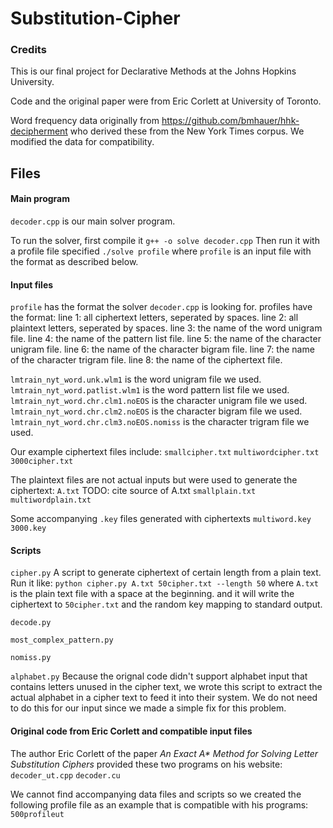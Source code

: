 # Substitution-Cipher

### Credits

This is our final project for Declarative Methods at the Johns Hopkins University.

Code and the original paper were from Eric Corlett at University of Toronto.

Word frequency data originally from https://github.com/bmhauer/hhk-decipherment who derived these from the New York Times corpus.
We modified the data for compatibility.

## Files

#### Main program

`decoder.cpp` is our main solver program.

To run the solver, first compile it
`g++ -o solve decoder.cpp`
Then run it with a profile file specified
`./solve profile`
where `profile` is an input file with the format as described below.

#### Input files

`profile` has the format the solver `decoder.cpp` is looking for.
  profiles have the format:
  line 1: all ciphertext letters, seperated by spaces.
  line 2: all plaintext letters, seperated by spaces.
  line 3: the name of the word unigram file.
  line 4: the name of the pattern list file.
  line 5: the name of the character unigram file.
  line 6: the name of the character bigram file.
  line 7: the name of the character trigram file.
  line 8: the name of the ciphertext file.

`lmtrain_nyt_word.unk.wlm1` is the word unigram file we used.
`lmtrain_nyt_word.patlist.wlm1` is the word pattern list file we used.
`lmtrain_nyt_word.chr.clm1.noEOS` is the character unigram file we used.
`lmtrain_nyt_word.chr.clm2.noEOS` is the character bigram file we used.
`lmtrain_nyt_word.chr.clm3.noEOS.nomiss` is the character trigram file we used.

Our example ciphertext files include:
`smallcipher.txt`
`multiwordcipher.txt`
`3000cipher.txt`

The plaintext files are not actual inputs but were used to generate the ciphertext:
`A.txt`
TODO: cite source of A.txt
`smallplain.txt`
`multiwordplain.txt`

Some accompanying `.key` files generated with ciphertexts
`multiword.key`
`3000.key`


#### Scripts

`cipher.py` A script to generate ciphertext of certain length from a plain text.
Run it like:
`python cipher.py A.txt 50cipher.txt --length 50`
where `A.txt` is the plain text file with a space at the beginning.
and it will write the ciphertext to `50cipher.txt` and the random key mapping to standard output.

`decode.py`

`most_complex_pattern.py`

`nomiss.py`

`alphabet.py`
Because the orignal code didn't support alphabet input that contains letters unused in the cipher text,
we wrote this script to extract the actual alphabet in a cipher text to feed it into their system.
We do not need to do this for our input since we made a simple fix for this problem.

#### Original code from Eric Corlett and compatible input files

The author Eric Corlett of the paper _An Exact A* Method for Solving Letter Substitution Ciphers_
provided these two programs on his website:
`decoder_ut.cpp`
`decoder.cu`

We cannot find accompanying data files and scripts so we created the following profile file as an example that is compatible with his programs:
`500profileut`
